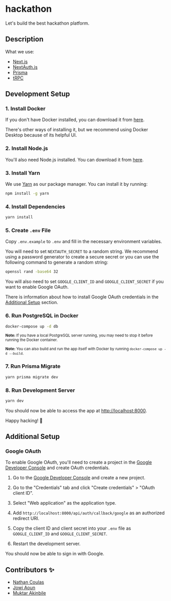 # hackathon

Let's build the best hackathon platform.

## Description

What we use:
- [Next.js](https://nextjs.org)
- [NextAuth.js](https://next-auth.js.org)
- [Prisma](https://prisma.io)
- [tRPC](https://trpc.io)

## Development Setup

### 1. Install Docker

If you don't have Docker installed, you can download it from [here](https://www.docker.com/products/docker-desktop).

There's other ways of installing it, but we recommend using Docker Desktop because of its helpful UI.

### 2. Install Node.js

You'll also need Node.js installed. You can download it from [here](https://nodejs.org). 

### 3. Install Yarn

We use [Yarn](https://yarnpkg.com) as our package manager. You can install it by running:

```bash
npm install -g yarn
```

### 4. Install Dependencies

```bash
yarn install
```

### 5. Create `.env` File

Copy `.env.example` to `.env` and fill in the necessary environment variables. 

You will need to set `NEXTAUTH_SECRET` to a random string.
We recommend using a password generator to create a secure secret or you can use the following command to generate a random string:

```bash
openssl rand -base64 32
```

You will also need to set `GOOGLE_CLIENT_ID` and `GOOGLE_CLIENT_SECRET` if you want to enable Google OAuth.

There is information about how to install Google OAuth credentials in the [Additional Setup](#additional-setup) section.

### 6. Run PostgreSQL in Docker

```bash
docker-compose up -d db
```

<small>**Note:** If you have a local PostgreSQL server running, you may need to stop it before running the Docker container.</small>

<small>**Note:** You can also build and run the app itself with Docker by running `docker-compose up -d --build`.</small>

### 7. Run Prisma Migrate

```bash
yarn prisma migrate dev
```

### 8. Run Development Server

```bash
yarn dev
```

You should now be able to access the app at [http://localhost:8000](http://localhost:8000).

Happy hacking! 🚀


## Additional Setup

### Google OAuth

To enable Google OAuth, you'll need to create a project in the [Google Developer Console](https://console.developers.google.com) and create OAuth credentials.

1. Go to the [Google Developer Console](https://console.developers.google.com) and create a new project.

2. Go to the "Credentials" tab and click "Create credentials" > "OAuth client ID".

3. Select "Web application" as the application type.

4. Add `http://localhost:8000/api/auth/callback/google` as an authorized redirect URI.

5. Copy the client ID and client secret into your `.env` file as `GOOGLE_CLIENT_ID` and `GOOGLE_CLIENT_SECRET`.

6. Restart the development server.

You should now be able to sign in with Google.

## Contributors ✨

- [Nathan Coulas](https://www.nathancoulas.com)
- [Jowi Aoun](https://www.linkedin.com/in/jowiaoun/)
- [Muktar Akinbile](https://www.muktarakinbile.com/)
